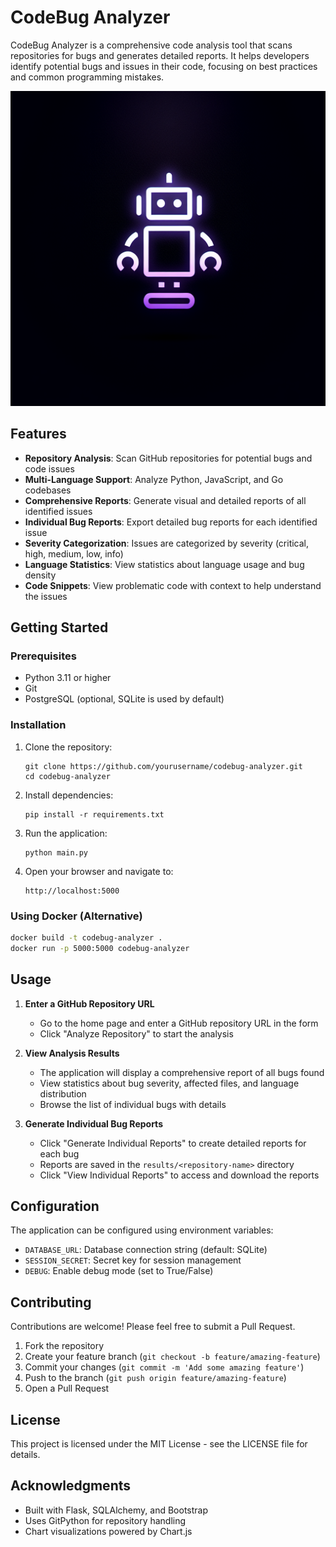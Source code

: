 # CodeBug Analyzer

CodeBug Analyzer is a comprehensive code analysis tool that scans repositories for bugs and generates detailed reports. It helps developers identify potential bugs and issues in their code, focusing on best practices and common programming mistakes.

![CodeBug Analyzer](generated-icon.png)

## Features

- **Repository Analysis**: Scan GitHub repositories for potential bugs and code issues
- **Multi-Language Support**: Analyze Python, JavaScript, and Go codebases
- **Comprehensive Reports**: Generate visual and detailed reports of all identified issues
- **Individual Bug Reports**: Export detailed bug reports for each identified issue
- **Severity Categorization**: Issues are categorized by severity (critical, high, medium, low, info)
- **Language Statistics**: View statistics about language usage and bug density
- **Code Snippets**: View problematic code with context to help understand the issues

## Getting Started

### Prerequisites

- Python 3.11 or higher
- Git
- PostgreSQL (optional, SQLite is used by default)

### Installation

1. Clone the repository:
   ```
   git clone https://github.com/yourusername/codebug-analyzer.git
   cd codebug-analyzer
   ```

2. Install dependencies:
   ```
   pip install -r requirements.txt
   ```

3. Run the application:
   ```
   python main.py
   ```

4. Open your browser and navigate to:
   ```
   http://localhost:5000
   ```

### Using Docker (Alternative)

```bash
docker build -t codebug-analyzer .
docker run -p 5000:5000 codebug-analyzer
```

## Usage

1. **Enter a GitHub Repository URL**
   - Go to the home page and enter a GitHub repository URL in the form
   - Click "Analyze Repository" to start the analysis

2. **View Analysis Results**
   - The application will display a comprehensive report of all bugs found
   - View statistics about bug severity, affected files, and language distribution
   - Browse the list of individual bugs with details

3. **Generate Individual Bug Reports**
   - Click "Generate Individual Reports" to create detailed reports for each bug
   - Reports are saved in the `results/<repository-name>` directory
   - Click "View Individual Reports" to access and download the reports

## Configuration

The application can be configured using environment variables:

- `DATABASE_URL`: Database connection string (default: SQLite)
- `SESSION_SECRET`: Secret key for session management
- `DEBUG`: Enable debug mode (set to True/False)

## Contributing

Contributions are welcome! Please feel free to submit a Pull Request.

1. Fork the repository
2. Create your feature branch (`git checkout -b feature/amazing-feature`)
3. Commit your changes (`git commit -m 'Add some amazing feature'`)
4. Push to the branch (`git push origin feature/amazing-feature`)
5. Open a Pull Request

## License

This project is licensed under the MIT License - see the LICENSE file for details.

## Acknowledgments

- Built with Flask, SQLAlchemy, and Bootstrap
- Uses GitPython for repository handling
- Chart visualizations powered by Chart.js